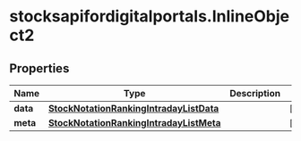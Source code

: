 # stocksapifordigitalportals.InlineObject2

## Properties

Name | Type | Description | Notes
------------ | ------------- | ------------- | -------------
**data** | [**StockNotationRankingIntradayListData**](StockNotationRankingIntradayListData.md) |  | [optional] 
**meta** | [**StockNotationRankingIntradayListMeta**](StockNotationRankingIntradayListMeta.md) |  | [optional] 


